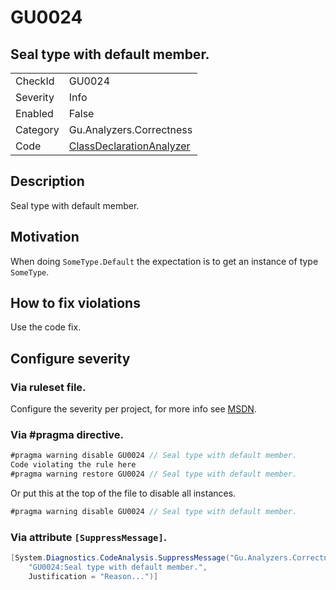 # GU0024
## Seal type with default member.

<!-- start generated table -->
<table>
  <tr>
    <td>CheckId</td>
    <td>GU0024</td>
  </tr>
  <tr>
    <td>Severity</td>
    <td>Info</td>
  </tr>
  <tr>
    <td>Enabled</td>
    <td>False</td>
  </tr>
  <tr>
    <td>Category</td>
    <td>Gu.Analyzers.Correctness</td>
  </tr>
  <tr>
    <td>Code</td>
    <td><a href="https://github.com/DotNetAnalyzers/Gu.Analyzers/blob/master/Gu.Analyzers/NodeAnalyzers/ClassDeclarationAnalyzer.cs">ClassDeclarationAnalyzer</a></td>
  </tr>
</table>
<!-- end generated table -->

## Description

Seal type with default member.

## Motivation

When doing `SomeType.Default` the expectation is to get an instance of type `SomeType`.

## How to fix violations

Use the code fix.

<!-- start generated config severity -->
## Configure severity

### Via ruleset file.

Configure the severity per project, for more info see [MSDN](https://msdn.microsoft.com/en-us/library/dd264949.aspx).

### Via #pragma directive.
```C#
#pragma warning disable GU0024 // Seal type with default member.
Code violating the rule here
#pragma warning restore GU0024 // Seal type with default member.
```

Or put this at the top of the file to disable all instances.
```C#
#pragma warning disable GU0024 // Seal type with default member.
```

### Via attribute `[SuppressMessage]`.

```C#
[System.Diagnostics.CodeAnalysis.SuppressMessage("Gu.Analyzers.Correctness", 
    "GU0024:Seal type with default member.", 
    Justification = "Reason...")]
```
<!-- end generated config severity -->
